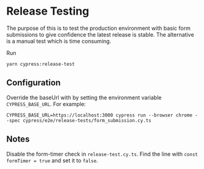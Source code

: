 # Release Testing

The purpose of this is to test the production environment with basic form submissions to give confidence the latest release is stable. 
The alternative is a manual test which is time consuming.

Run
```
yarn cypress:release-test
```

## Configuration 

Override the baseUrl with by setting the environment variable `CYPRESS_BASE_URL`. For example:
```
CYPRESS_BASE_URL=https://localhost:3000 cypress run --browser chrome --spec cypress/e2e/release-tests/form_submission.cy.ts
```

## Notes

Disable the form-timer check in `release-test.cy.ts`. Find the line with `const formTimer = true` and set it to `false`.
